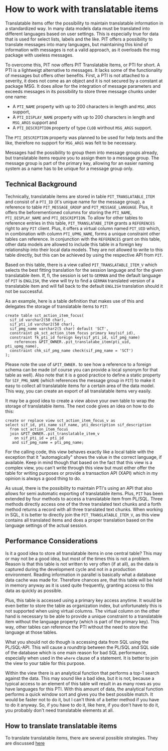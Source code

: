 # How to work with translatable items
Translatable items offer the possibility to maintain translatable information in a standardized way. In many data models data must be translated into different languages based on user settings. This is especially true for data that is used for select lists, labels and the like. PIT offers a possibility to translate messages into many languages, but maintaining this kind of information with messages is not a valid approach, as it overloads the msg package with useless messages.

To overcome this, PIT now offers PIT Translatable Items, or PTI for short. A PTI is a lightweigt alternative to messages. It lacks some of the functionality of messages but offers other benefits. First, a PTI is not attached to a severity, it does not come as an object and it is not secured by a constant at package MSG. It does allow for the integration of message parameters and exceeds messages in its possibility to store three message chunks under one name:

- A `PTI_NAME` property with up to 200 characters in length and `MSG_ARGS` support,
- A `PTI_DISPLAY_NAME` property with up to 200 characters in length and `MSG_ARGS` support and
- A `PTI_DESCRIPTION` property of type `CLOB` wirthout `MSG_ARGS` support.

The `PTI_DESCRIPTION` property was planned to be used for help texts and the like, therefore no support for `MSG_ARGS` was felt to be necessary.

Messages had the possibility to group them into message groups already, but translatable items require you to assign them to a message group. The message group is part of the primary key, allowing for an easier naming system as a name has to be unique for a message group only.


## Technical Background
Technically, translatable items are stored in table `PIT_TRANSLATABLE_ITEM` and consist of a `PTI_ID` (it's unique name for the message group),  a reference to table `PIT_MESSAGE_GROUP` and `PIT_MESSAGE_LANGUAGE`. Plus, it offers the beforementioned columns for storing the `PTI_NAME`, `PTI_DISPLAY_NAME` and `PTI_DESCRIPTION`. To allow for other tables to reference entries in this table, `PIT_TRANSLATABE_ITEM` grants a `REFERENCES` right to any `PIT` client. Plus, it offers a virtual column named `PIT_UID` which, in combination with column `PTI_UPMG_NAME`, forms a unique constraint other tables can reference. In conjunction with the `REFERENCES` grant on this table, other data models are allowed to include this table in a foreign key relationship into their local data models. They are not allowed to write to this table directly, but this can be achieved by using the respective API from `PIT`.

Based on this table, there is a view called `PIT_TRANSLATABLE_ITEM_V` which selects the best fitting translation for the session language and for the given translatable item. If, fi, the session is set to `GERMAN` and the default language of `PIT` is `ENGLISH`, the view will try to find a `GERMAN` translated version of a translatable item and will fall back to the default `ENGLISH` translation should it not be successful.

As an example, here is a table definition that makes use of this and delegates the storage of translatable items to `PIT`:

```
create table sct_action_item_focus(
  sif_id varchar2(50 char),
  sif_pti_id varchar2(50 char),
  sif_pmg_name varchar2(5 char) default 'SCT',
  constraint pk_sct_action_item_focus primary key(sif_id),
  constraint fk_pti_id foreign key(sif_pti_id, sif_pmg_name)
    references &PIT_OWNER..pit_translatabe_item(pti_uid, pti_upmg_name),
  constraint chk_sif_pmg_name check(sif_pmg_name = 'SCT')
);
```

Please note the use of `&PIT_OWNER.` to see how a reference to a foreign schema can be made (of course you can provide a local synonym for that table as well). Also note that it is a good practice to define a static property for `SIF_PMG_NAME` (which references the message group in `PIT`) to make it easy to collect all translatable items for a certain area of the data model. This way, you can create an export of all translatable items very easily.

It may be a good idea to create a view above your own table to wrap the storage of translatable items. The next code gives an idea on how to do this:

```
create or replace view sct_action_item_focus_v as
select sif_id, pti_name sif_name, pti_description sif_description
  from sct_action_item_focus
  join &PIT_OWNER..pit_translatable_item_v
    on sif_pti_id = pti_id
   and sif_pmg_name = pti_pmg_name;
```

For the calling code, this view behaves exactly like a local table with the exception that it "automagically" shows the value in the correct language, if available. Keep in mind though that based on the fact that this view is a complex view, you can't write through this view but must either offer the table for writing purposes or provide a transaction API (XAPI) which in my opinion is always a good thing to do.

As usual, there is the possibility to maintain PTI's using an API that also allows for semi automatic exporting of translatable items. Plus, `PIT` has been extended by four methods to access a translatable item from PL/SQL. Three methods directly access one of the three translated text chunks and a forth method returns a record with all three translated text chunks. When working in SQL, it is better to directly join the `PIT_TRANSLATABLE_ITEM_V`, as this view contains all translated items and does a proper translation based on the language settings of the actual session.

## Performance Considerations

Is it a good idea to store all translatable items in one central table? This may or may not be a good idea, but most of the times this is not a problem. Reason is that this table is not written to very often (if at all), as the data is captured during the development cycle and not in a production environment. Reading information in parallel is basically what a database data cache was made for. Therefore chances are, that this table will be held in memory anyway as it is used quite frequently, granting access to this data as quickly as possible.

Plus, this table is accessed using a primary key access anytime. It would be even better to store the table as organization index, but unfortunately this is not supported when using virtual columns. The virtual column on the other hand is necessary to be able to provide a unique constraint to a translatable item without the language property (which is part of the primary key). This way, other tables can reference the PTI without the need to store the language at those tables.

What you should not do though is accessing data from SQL using the PL/SQL-API. This will cause a roundtrip between the PL/SQL and SQL side of the database which is one main reason for bad SQL performance, especially when used in the `where` clause of a statement. It is better to join the view to your table for this purpose.

Within the view there is an analytical function that performs a top-1 search against the data. This may sound like a bad idea, but it is not, because a typical access to an element of this table will result in as many rows as you have languages for this PTI. With this amount of data, the analytical function performs a quick window sort and gives you the best possible match. It would be faster not to do it, but I can't think of a better method if you have to do it anyway. So, if you have to do it, like here, if you don't have to do it, you probably don't need translatable elements at all.

## How to translate translatable items

To translate translatable items, there are several possible strategies. They are discussed [here](https://github.com/j-sieben/PIT/blob/master/Doc/translating_messages.md)
